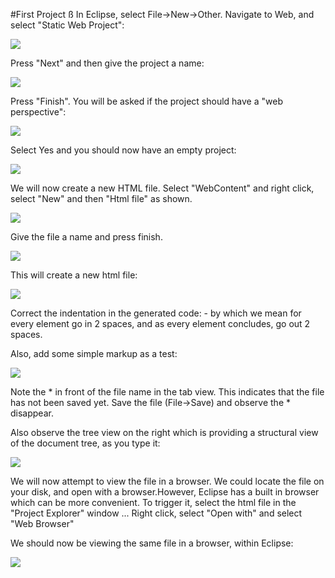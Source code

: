#First Project
ß
In Eclipse, select File->New->Other. Navigate to Web, and select "Static Web Project":

![](img/38.png)

Press "Next" and then give the project a name:

![](img/08.png)

Press "Finish". You will be asked if the project should have a "web perspective":

![](img/09.png)

Select Yes and you should now have an empty project:

![](img/10.png)

We will now create a new HTML file. Select "WebContent" and right click, select "New" and then "Html file" as shown.

![](img/11.png)

Give the file a name and press finish.

![](img/12.png)

 This will create a new html file:

![](img/13.png)

Correct the indentation in the generated code: - by which we mean for every element go in 2 spaces, and as every element concludes, go out 2 spaces.

Also, add some simple markup as a test:

![](img/14.png)

Note the  \* in front of the file name in the tab view. This indicates that the file has not been saved yet. Save the file (File->Save) and observe the \*  disappear.

Also observe the tree view on the right which is providing a structural view of the document tree, as you type it:

![](img/15.png)

We will now attempt to view the file in a browser. We could locate the file on your disk, and open with a browser.However, Eclipse has a built in browser which can be more convenient. To trigger it, select the html file in the "Project Explorer" window ... Right click, select "Open with" and select "Web Browser"

We should now be viewing the same file in a browser, within Eclipse:

![](img/17.png)



